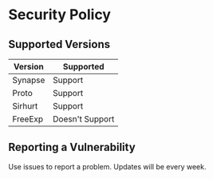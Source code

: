 # Security Policy

## Supported Versions

| Version | Supported          |
| ------- | ------------------ |
| Synapse | Support            |
| Proto   | Support            |
| Sirhurt | Support            |
| FreeExp | Doesn't Support    |

## Reporting a Vulnerability

Use issues to report a problem.
Updates will be every week.

